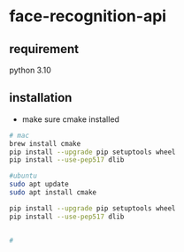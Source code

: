 # face-recognition-api

## requirement
python 3.10

## installation
- make sure cmake installed
```bash
# mac
brew install cmake
pip install --upgrade pip setuptools wheel
pip install --use-pep517 dlib

#ubuntu
sudo apt update
sudo apt install cmake

pip install --upgrade pip setuptools wheel
pip install --use-pep517 dlib


#